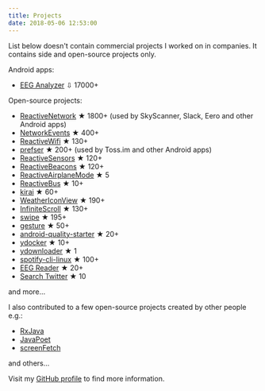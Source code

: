 ```yaml
---
title: Projects
date: 2018-05-06 12:53:00
---
```


List below doesn't contain commercial projects I worked on in companies. It contains side and open-source projects only.

Android apps:

* [EEG Analyzer](https://play.google.com/store/apps/details?id=com.pwittchen.eeganalyzer) ⇩ 17000+

Open-source projects:

* [ReactiveNetwork](https://github.com/pwittchen/ReactiveNetwork) ★ 1800+ (used by SkyScanner, Slack, Eero and other Android apps)
* [NetworkEvents](https://github.com/pwittchen/NetworkEvents) ★ 400+
* [ReactiveWifi](https://github.com/pwittchen/ReactiveWiFi) ★ 130+
* [prefser](https://github.com/pwittchen/prefser) ★ 200+ (used by Toss.im and other Android apps)
* [ReactiveSensors](https://github.com/pwittchen/ReactiveSensors) ★ 120+
* [ReactiveBeacons](https://github.com/pwittchen/ReactiveBeacons) ★ 120+
* [ReactiveAirplaneMode](https://github.com/pwittchen/ReactiveAirplaneMode) ★ 5
* [ReactiveBus](https://github.com/pwittchen/ReactiveBus) ★ 10+
* [kirai](https://github.com/pwittchen/kirai) ★ 60+
* [WeatherIconView](https://github.com/pwittchen/WeatherIconView) ★ 190+
* [InfiniteScroll](https://github.com/pwittchen/InfiniteScroll) ★ 130+
* [swipe](https://github.com/pwittchen/swipe) ★ 195+
* [gesture](https://github.com/pwittchen/gesture) ★ 50+
* [android-quality-starter](https://github.com/pwittchen/android-quality-starter) ★ 20+
* [ydocker](https://github.com/pwittchen/ydocker) ★ 10+
* [ydownloader](https://github.com/pwittchen/ydownloader) ★ 1
* [spotify-cli-linux](https://github.com/pwittchen/spotify-cli-linux) ★ 100+
* [EEG Reader](https://github.com/pwittchen/EEGReader) ★ 20+
* [Search Twitter](https://github.com/pwittchen/SearchTwitter) ★ 10

and more...

I also contributed to a few open-source projects created by other people e.g.:

* [RxJava](https://github.com/ReactiveX/RxJava/commits?author=pwittchen)
* [JavaPoet](https://github.com/square/Javapoet/commits?author=pwittchen)
* [screenFetch](https://github.com/KittyKatt/screenFetch/commits?author=pwittchen)

and others...

Visit my [GitHub profile](https://github.com/pwittchen) to find more information.

